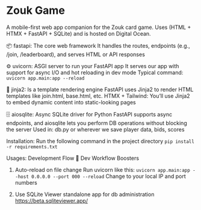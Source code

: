 # Zouk Game

A mobile-first web app companion for the Zouk card game. Uses (HTML + HTMX + FastAPI + SQLite) and is hosted on Digital Ocean.

📦 fastapi: The core web framework
It handles the routes, endpoints (e.g., /join, /leaderboard), and serves HTML or API responses

⚙️ uvicorn: ASGI server to run your FastAPI app
It serves our app with support for async I/O and hot reloading in dev mode
Typical command:
`uvicorn app.main:app --reload`

🧩 jinja2: Is a template rendering engine
FastAPI uses Jinja2 to render HTML templates like join.html, base.html, etc.
HTMX + Tailwind: You’ll use Jinja2 to embed dynamic content into static-looking pages

🗄️ aiosqlite: Async SQLite driver for Python
FastAPI supports async endpoints, and aiosqlite lets you perform DB operations without blocking the server
Used in: db.py or wherever we save player data, bids, scores

Installation:
Run the following command in the project directory
`pip install -r requirements.txt`

Usages: Development Flow
🔄 Dev Workflow Boosters

1. Auto-reload on file change
   Run uvicorn like this:
   `uvicorn app.main:app --host 0.0.0.0 --port 000 --reload` Change to your local IP and port numbers

2. Use SQLite Viewer standalone app for db administration
   https://beta.sqliteviewer.app/
